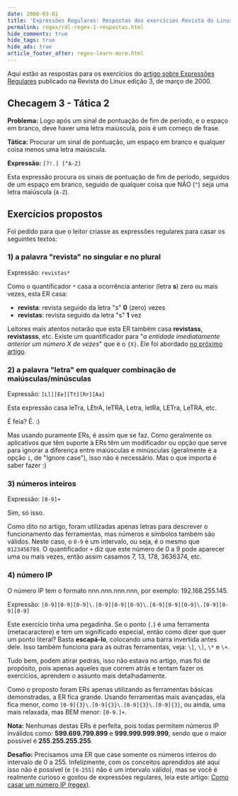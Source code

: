 ```yaml
---
date: 2000-03-01
title: 'Expressões Regulares: Respostas dos exercícios Revista do Linux'
permalink: regex/rdl-regex-1-respostas.html
hide_comments: true
hide_tags: true
hide_ads: true
article_footer_after: regex-learn-more.html
---
```


Aqui estão as respostas para os exercícios do [artigo sobre Expressões Regulares](/regex/rdl-regex-1.html) publicado na Revista do Linux edição 3, de março de 2000.

## Checagem 3 - Tática 2

**Problema:** Logo após um sinal de pontuação de fim de período, e o espaço em branco, deve haver uma letra maiúscula, pois é um começo de frase.

**Tática:** Procurar um sinal de pontuação, um espaço em branco e qualquer coisa menos uma letra maiúscula.

**Expressão:** `[?!.] [^A-Z]`

Esta expressão procura os sinais de pontuação de fim de período, seguidos de um espaço em branco, seguido de qualquer coisa que NÃO (`^`) seja uma letra maiúscula (`A-Z`).

## Exercícios propostos

Foi pedido para que o leitor criasse as expressões regulares para casar os seguintes textos:

### 1) a palavra "revista" no singular e no plural

Expressão: `revistas*`

Como o quantificador `*` casa a ocorrência anterior (letra **s**) zero ou mais vezes, esta ER casa:

 * **revista**:  revista seguido da letra "s" **0** (zero) vezes
 * **revistas**: revista seguido da letra "s" **1** vez

Leitores mais atentos notarão que esta ER também casa **revistass**, **revistasss**, etc. Existe um quantificador para "*a entidade imediatamente anterior um número X de vezes*" que é o `{X}`. Ele foi abordado [no próximo artigo](/regex/rdl-regex-2.html).

### 2) a palavra "letra" em qualquer combinação de maiúsculas/minúsculas

Expressão: `[Ll][Ee][Tt][Rr][Aa]`

Esta expressão casa leTra, LEtrA, leTRA, Letra, letRa, LETra, LeTRA, etc.

É feia? É. :)

Mas usando puramente ERs, é assim que se faz. Como geralmente os aplicativos que têm suporte à ERs têm um modificador ou opção que serve para ignorar a diferença entre maiúsculas e minúsculas (geralmente é a opção `i`, de "Ignore case"), isso não é necessário. Mas o que importa é saber fazer :)

### 3) números inteiros

Expressão: `[0-9]+`

Sim, só isso.

Como dito no artigo, foram utilizadas apenas letras para descrever o funcionamento das ferramentas, mas números e símbolos também são válidos. Neste caso, o `0-9` é um intervalo, ou seja, é o mesmo que `0123456789`. O quantificador `+` diz que este número de 0 a 9 pode aparecer uma ou mais vezes, então assim casamos 7, 13, 178, 3636374, etc.

### 4) número IP

O número IP tem o formato nnn.nnn.nnn.nnn, por exemplo: 192.168.255.145.

Expressão: `[0-9][0-9][0-9]\.[0-9][0-9][0-9]\.[0-9][0-9][0-9]\.[0-9][0-9][0-9]`

Este exercício tinha uma pegadinha. Se o ponto (`.`) é uma ferramenta (metacaractere) e tem um significado especial, então como dizer que quer um ponto literal? Basta **escapá-lo**, colocando uma barra invertida antes dele. Isso também funciona para as outras ferramentas, veja: `\[`, `\]`, `\*` e `\+`.

Tudo bem, podem atirar pedras, isso não estava no artigo, mas foi de propósito, pois apenas aqueles que correm atrás e tentam fazer os exercícios, aprendem o assunto mais detalhadamente.

Como o proposto foram ERs apenas utilizando as ferramentas básicas demonstradas, a ER fica grande. Usando ferramentas mais avançadas, ela fica menor, como `[0-9]{3}\.[0-9]{3}\.[0-9]{3}\.[0-9]{3}`, ou ainda, uma mais relaxada, mas BEM menor: `[0-9.]+`.

**Nota:** Nenhumas destas ERs é perfeita, pois todas permitem números IP inválidos como: **599.699.799.899** e **999.999.999.999**, sendo que o maior possível é **255.255.255.255**.

**Desafio:** Precisamos uma ER que case somente os números inteiros do intervalo de 0 a 255. Infelizmente, com os conceitos aprendidos até aqui isso não é possível (e `[0-255]` não é um intervalo válido), mas se você é realmente curioso e gostou de expressões regulares, leia este artigo: [Como casar um número IP (regex)](/regex/casar-ip.html).
